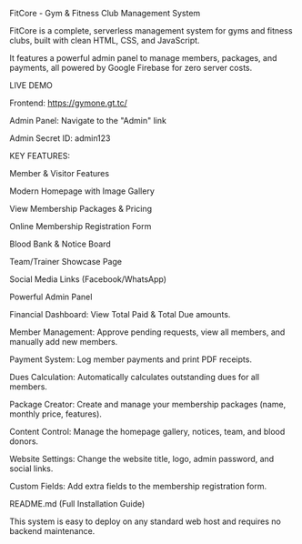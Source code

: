 FitCore - Gym & Fitness Club Management System

FitCore is a complete, serverless management system for gyms and fitness clubs, built with clean HTML, CSS, and JavaScript.

It features a powerful admin panel to manage members, packages, and payments, all powered by Google Firebase for zero server costs.

LIVE DEMO

Frontend: https://gymone.gt.tc/

Admin Panel: Navigate to the "Admin" link

Admin Secret ID: admin123

KEY FEATURES:

Member & Visitor Features

Modern Homepage with Image Gallery

View Membership Packages & Pricing

Online Membership Registration Form

Blood Bank & Notice Board

Team/Trainer Showcase Page

Social Media Links (Facebook/WhatsApp)

Powerful Admin Panel

Financial Dashboard: View Total Paid & Total Due amounts.

Member Management: Approve pending requests, view all members, and manually add new members.

Payment System: Log member payments and print PDF receipts.

Dues Calculation: Automatically calculates outstanding dues for all members.

Package Creator: Create and manage your membership packages (name, monthly price, features).

Content Control: Manage the homepage gallery, notices, team, and blood donors.

Website Settings: Change the website title, logo, admin password, and social links.

Custom Fields: Add extra fields to the membership registration form.

README.md (Full Installation Guide)

This system is easy to deploy on any standard web host and requires no backend maintenance.
